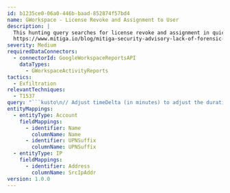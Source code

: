 ```yaml
---
id: b1235ce0-06a0-446b-baad-852874f57bd4
name: GWorkspace - License Revoke and Assignment to User
description: |
  This hunting query searches for license revoke and assignment in quick succession to user, potential sign of data exfiltration.
  https://www.mitiga.io/blog/mitiga-security-advisory-lack-of-forensic-visibility-with-the-basic-license-in-google-drive
severity: Medium
requiredDataConnectors:
  - connectorId: GoogleWorkspaceReportsAPI
    dataTypes:
      - GWorkspaceActivityReports
tactics:
  - Exfiltration
relevantTechniques:
  - T1537
query: "```kusto\n// Adjust timeDelta (in minutes) to adjust the duration between two license revoke and assignment events   \nlet timeDelta = 15;\n// Adjust lookbackPeriod (in hours) to adjust the time window of search \nlet lookbackPeriod = 24h;\nlet usersWithLicenseRevoke = GWorkspaceActivityReports\n  | where TimeGenerated > ago(lookbackPeriod)\n  | where EventMessage =~ 'USER_LICENSE_REVOKE'\n  | sort by TimeGenerated desc \n  | summarize by TimeGenerated, UserEmail, EventMessage, SrcIpAddr;\nlet usersWithLicenseAssignment = GWorkspaceActivityReports\n  | where TimeGenerated > ago(lookbackPeriod)\n  | where EventMessage =~ 'USER_LICENSE_ASSIGNMENT'\n  | sort by TimeGenerated desc \n  | summarize by TimeGenerated, UserEmail, EventMessage, SrcIpAddr;\nusersWithLicenseRevoke\n  | join kind=inner usersWithLicenseAssignment on UserEmail\n  | extend isWithinDelta = iff(datetime_diff('minute', TimeGenerated1, TimeGenerated) < timeDelta, 1, 0)\n  | where isWithinDelta == 1\n  | summarize by UserEmail, SrcIpAddr\n  | extend Name = tostring(split(UserEmail,'@',0)[0]), UPNSuffix = tostring(split(UserEmail,'@',1)[0])\n  | extend Account_0_Name = Name\n  | extend Account_0_UPNSuffix = UPNSuffix\n  | extend IP_0_Address = SrcIpAddr\n```"
entityMappings:
  - entityType: Account
    fieldMappings:
      - identifier: Name
        columnName: Name
      - identifier: UPNSuffix
        columnName: UPNSuffix
  - entityType: IP
    fieldMappings:
      - identifier: Address
        columnName: SrcIpAddr
version: 1.0.0
---
```


